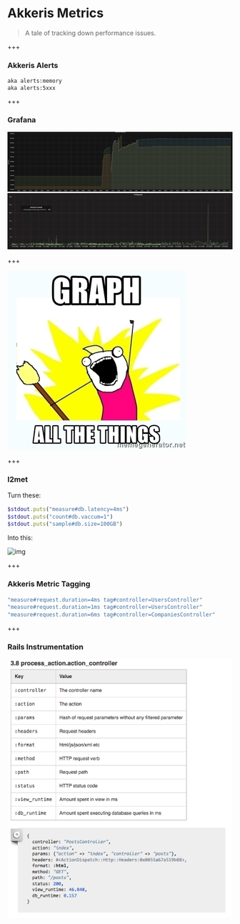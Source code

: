 # Akkeris Metrics

> A tale of tracking down performance issues.

+++

### Akkeris Alerts

```
aka alerts:memory
aka alerts:5xxx
```

+++

### Grafana

![Memory](images/memory.png)
![Requests](images/requests.png)

+++

![Graph](images/graph-all-the-things.jpg)

+++

### l2met

Turn these:
```ruby
$stdout.puts("measure#db.latency=4ms")
$stdout.puts("count#db.vaccum=1")
$stdout.puts("sample#db.size=100GB")
```

Into this:

![img](http://f.cl.ly/items/2R0h1x1b3V0Y0z0l1t1n/Screen%20Shot%202013-07-30%20at%209.59.52%20PM.png)

+++

### Akkeris Metric Tagging

```ruby
"measure#request.duration=4ms tag#controller=UsersController"
"measure#request.duration=1ms tag#controller=UsersController"
"measure#request.duration=6ms tag#controller=CompaniesController"
```

+++

### Rails Instrumentation

![Rails](images/rails_instrumentation.png)
